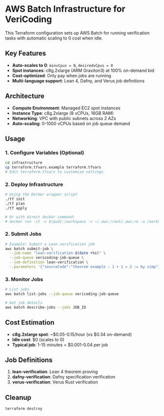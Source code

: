 # AWS Batch Infrastructure for VeriCoding

This Terraform configuration sets up AWS Batch for running verification tasks with automatic scaling to 0 cost when idle.

## Key Features

- **Auto-scales to 0**: `minvCpus = 0`, `desiredvCpus = 0`
- **Spot instances**: c8g.2xlarge (ARM Graviton3) at 100% on-demand bid
- **Cost-optimized**: Only pay when jobs are running
- **Multi-language support**: Lean 4, Dafny, and Verus job definitions

## Architecture

- **Compute Environment**: Managed EC2 spot instances
- **Instance Type**: c8g.2xlarge (8 vCPUs, 16GB RAM)
- **Networking**: VPC with public subnets across 2 AZs
- **Auto-scaling**: 0-1000 vCPUs based on job queue demand

## Usage

### 1. Configure Variables (Optional)

```bash
cd infrastructure
cp terraform.tfvars.example terraform.tfvars
# Edit terraform.tfvars to customize settings
```

### 2. Deploy Infrastructure

```bash
# Using the Docker wrapper script
./tf init
./tf plan
./tf apply

# Or with direct docker command:
# docker run -it -v $(pwd):/workspace -v ~/.aws:/root/.aws:ro -w /workspace hashicorp/terraform:latest init
```

### 2. Submit Jobs

```bash
# Example: Submit a Lean verification job
aws batch submit-job \
  --job-name "lean-verification-$(date +%s)" \
  --job-queue vericoding-job-queue \
  --job-definition lean-verification \
  --parameters '{"sourceCode":"theorem example : 1 + 1 = 2 := by simp"}'
```

### 3. Monitor Jobs

```bash
# List jobs
aws batch list-jobs --job-queue vericoding-job-queue

# Get job details
aws batch describe-jobs --jobs JOB_ID
```

## Cost Estimation

- **c8g.2xlarge spot**: ~$0.05-0.15/hour (vs $0.34 on-demand)
- **Idle cost**: $0 (scales to 0)
- **Typical job**: 1-15 minutes = $0.001-0.04 per job

## Job Definitions

1. **lean-verification**: Lean 4 theorem proving
2. **dafny-verification**: Dafny specification verification  
3. **verus-verification**: Verus Rust verification

## Cleanup

```bash
terraform destroy
```